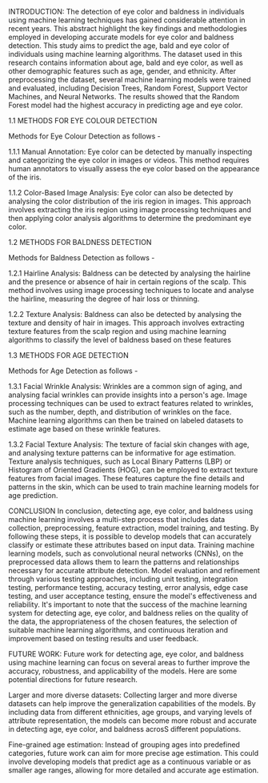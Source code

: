 INTRODUCTION:
The detection of eye color and baldness in individuals using machine learning 
techniques has gained considerable attention in recent years. This abstract highlight the 
key findings and methodologies employed in developing accurate models for eye color 
and baldness detection. This study aims to predict the age, bald and eye color of 
individuals using machine learning algorithms. The dataset used in this research 
contains information about age, bald and eye color, as well as other demographic 
features such as age, gender, and ethnicity. After preprocessing the dataset, several 
machine learning models were trained and evaluated, including Decision Trees, Random 
Forest, Support Vector Machines, and Neural Networks. 
The results showed that the Random Forest model had the highest accuracy in predicting 
age and eye color.

1.1 METHODS FOR EYE COLOUR DETECTION

Methods for Eye Colour Detection as follows -

1.1.1 Manual Annotation:
Eye color can be detected by manually inspecting and categorizing the eye color 
in images or videos. This method requires human annotators to visually assess 
the eye color based on the appearance of the iris.

1.1.2 Color-Based Image Analysis:
Eye color can also be detected by analysing the color distribution of the iris 
region in images. This approach involves extracting the iris region using image 
processing techniques and then applying color analysis algorithms to determine 
the predominant eye color.

1.2 METHODS FOR BALDNESS DETECTION

Methods for Baldness Detection as follows -

1.2.1 Hairline Analysis:
Baldness can be detected by analysing the hairline and the presence or absence 
of hair in certain regions of the scalp. This method involves using image 
processing techniques to locate and analyse the hairline, measuring the degree 
of hair loss or thinning.

1.2.2 Texture Analysis:
Baldness can also be detected by analysing the texture and density of hair in 
images. This approach involves extracting texture features from the scalp region 
and using machine learning algorithms to classify the level of baldness based on 
these features

1.3 METHODS FOR AGE DETECTION 

Methods for Age Detection as follows -

1.3.1 Facial Wrinkle Analysis:
Wrinkles are a common sign of aging, and analysing facial wrinkles can provide 
insights into a person's age. Image processing techniques can be used to extract 
features related to wrinkles, such as the number, depth, and distribution of 
wrinkles on the face. Machine learning algorithms can then be trained on 
labeled datasets to estimate age based on these wrinkle features.

1.3.2 Facial Texture Analysis:
The texture of facial skin changes with age, and analysing texture patterns can 
be informative for age estimation. Texture analysis techniques, such as Local 
Binary Patterns (LBP) or Histogram of Oriented Gradients (HOG), can be 
employed to extract texture features from facial images. These features capture 
the fine details and patterns in the skin, which can be used to train machine 
learning models for age prediction.

CONCLUSION
In conclusion, detecting age, eye color, and baldness using machine learning 
involves a multi-step process that includes data collection, preprocessing, 
feature extraction, model training, and testing. By following these steps, it is 
possible to develop models that can accurately classify or estimate these 
attributes based on input data.
Training machine learning models, such as convolutional neural networks 
(CNNs), on the preprocessed data allows them to learn the patterns and 
relationships necessary for accurate attribute detection. Model evaluation and 
refinement through various testing approaches, including unit testing, 
integration testing, performance testing, accuracy testing, error analysis, edge 
case testing, and user acceptance testing, ensure the model's effectiveness and 
reliability.
It's important to note that the success of the machine learning system for 
detecting age, eye color, and baldness relies on the quality of the data, the 
appropriateness of the chosen features, the selection of suitable machine 
learning algorithms, and continuous iteration and improvement based on testing 
results and user feedback.

FUTURE WORK:
Future work for detecting age, eye color, and baldness using machine learning 
can focus on several areas to further improve the accuracy, robustness, and 
applicability of the models. Here are some potential directions for future 
research.

Larger and more diverse datasets:
Collecting larger and more diverse datasets can help improve the generalization 
capabilities of the models. By including data from different ethnicities, age 
groups, and varying levels of attribute representation, the models can become 
more robust and accurate in detecting age, eye color, and baldness acrosS
different populations.

Fine-grained age estimation:
Instead of grouping ages into predefined categories, future work can aim for 
more precise age estimation. This could involve developing models that predict 
age as a continuous variable or as smaller age ranges, allowing for more 
detailed and accurate age estimation.

